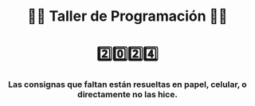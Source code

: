 <h1 align="center">👨‍💻 Taller de Programación 👨‍💻</h1>
<h1 align="center">2️⃣0️⃣2️⃣4️⃣</h1>
<h3 align="center">Las consignas que faltan están resueltas en papel, celular, o directamente no las hice.</h3>
